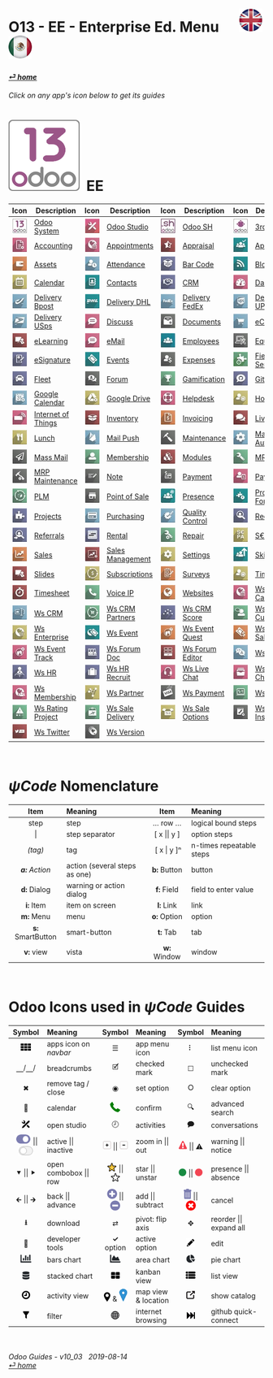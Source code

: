#  O13 - EE - Enterprise Ed. Menu &nbsp;&nbsp;&nbsp;&nbsp; [![en-uk](/doc/img/flg/en-uk-flg-btn-sml.png)](/en-uk/o13/ee/en-uk-o13-ee-guides-menu.md) [ ![es-mx](/doc/img/flg/es-mx-flg-btn-sml.png)](/es-mx/o13/ee/es-mx-o13-ee-guides-menu.md)
#### [_&#x23CE; home_](/en-uk/en-uk-guides-menu.md "Back to Home")    
###### Click on any app's icon below to get its guides<br>

# [![o13](/doc/img/app/big/o13.png)](/en-uk/o13/ee/o13/en-uk-o13-ee-o13-guides.md) &nbsp;EE
| Icon | Description | Icon | Description | Icon | Description | Icon | Description |
| :---: | --- | :---: | --- | :---: | --- | :---: | --- |
| [![o13](/doc/img/app/sml/o13.jpg)](/en-uk/o13/ee/o13/en-uk-o13-ee-o13-guides.md "Goto Odoo System guides \[o13]" )        | [Odoo System](/en-uk/o13/ee/o13/en-uk-o13-ee-o13-guides.md)        | [![stu](/doc/img/app/sml/stu.jpg)](/en-uk/o13/ee/stu/en-uk-o13-ee-stu-guides.md "Goto Odoo Studio guides \[stu]" )        | [Odoo Studio](/en-uk/o13/ee/stu/en-uk-o13-ee-stu-guides.md)        | [![osh](/doc/img/app/sml/osh.jpg)](/en-uk/o13/ee/osh/en-uk-o13-ee-osh-guides.md "Goto Odoo SH guides \[osh]" )            | [Odoo SH](/en-uk/o13/ee/osh/en-uk-o13-ee-osh-guides.md)            | [![3rd](/doc/img/app/sml/3rd.jpg)](/en-uk/o13/ee/3rd/en-uk-o13-ee-3rd-guides.md "Goto 3rd Parties guides \[3rd]" )        | [3rd Parties](/en-uk/o13/ee/3rd/en-uk-o13-ee-3rd-guides.md)        |
| [![acc](/doc/img/app/sml/acc.jpg)](/en-uk/o13/ee/acc/en-uk-o13-ee-acc-guides.md "Goto Accounting guides \[acc]" )         | [Accounting](/en-uk/o13/ee/acc/en-uk-o13-ee-acc-guides.md)         | [![apt](/doc/img/app/sml/apt.jpg)](/en-uk/o13/ee/apt/en-uk-o13-ee-apt-guides.md "Goto Appointments guides \[apt]" )       | [Appointments](/en-uk/o13/ee/apt/en-uk-o13-ee-apt-guides.md)       | [![apr](/doc/img/app/sml/apr.jpg)](/en-uk/o13/ee/apr/en-uk-o13-ee-apr-guides.md "Goto Appraisal guides \[apr]" )          | [Appraisal](/en-uk/o13/ee/apr/en-uk-o13-ee-apr-guides.md)          | [![apv](/doc/img/app/sml/apv.jpg)](/en-uk/o13/ee/apv/en-uk-o13-ee-apv-guides.md "Goto Approvals guides \[apv]" )          | [Approvals](/en-uk/o13/ee/apv/en-uk-o13-ee-apv-guides.md)          |
| [![ast](/doc/img/app/sml/ast.jpg)](/en-uk/o13/ee/ast/en-uk-o13-ee-ast-guides.md "Goto Assets guides \[ast]" )             | [Assets](/en-uk/o13/ee/ast/en-uk-o13-ee-ast-guides.md)             | [![atn](/doc/img/app/sml/atn.jpg)](/en-uk/o13/ee/atn/en-uk-o13-ee-atn-guides.md "Goto Attendance guides \[atn]" )         | [Attendance](/en-uk/o13/ee/atn/en-uk-o13-ee-atn-guides.md)         | [![bar](/doc/img/app/sml/bar.jpg)](/en-uk/o13/ee/bar/en-uk-o13-ee-bar-guides.md "Goto Bar Code guides \[bar]" )           | [Bar Code](/en-uk/o13/ee/bar/en-uk-o13-ee-bar-guides.md)           | [![blg](/doc/img/app/sml/blg.jpg)](/en-uk/o13/ee/blg/en-uk-o13-ee-blg-guides.md "Goto Blog guides \[blg]" )               | [Blog](/en-uk/o13/ee/blg/en-uk-o13-ee-blg-guides.md)               |
| [![cal](/doc/img/app/sml/cal.jpg)](/en-uk/o13/ee/cal/en-uk-o13-ee-cal-guides.md "Goto Calendar guides \[cal]" )           | [Calendar](/en-uk/o13/ee/cal/en-uk-o13-ee-cal-guides.md)           | [![ctc](/doc/img/app/sml/ctc.jpg)](/en-uk/o13/ee/ctc/en-uk-o13-ee-ctc-guides.md "Goto Contacts guides \[ctc]" )           | [Contacts](/en-uk/o13/ee/ctc/en-uk-o13-ee-ctc-guides.md)           | [![crm](/doc/img/app/sml/crm.jpg)](/en-uk/o13/ee/crm/en-uk-o13-ee-crm-guides.md "Goto CRM guides \[crm]" )                | [CRM](/en-uk/o13/ee/crm/en-uk-o13-ee-crm-guides.md)                | [![dsh](/doc/img/app/sml/dsh.jpg)](/en-uk/o13/ee/dsh/en-uk-o13-ee-dsh-guides.md "Goto Dashboards guides \[dsh]" )         | [Dashboards](/en-uk/o13/ee/dsh/en-uk-o13-ee-dsh-guides.md)         |
| [![dbp](/doc/img/app/sml/dbp.jpg)](/en-uk/o13/ee/dbp/en-uk-o13-ee-dbp-guides.md "Goto Delivery Bpost guides \[dbp]" )     | [Delivery Bpost](/en-uk/o13/ee/dbp/en-uk-o13-ee-dbp-guides.md)     | [![ddh](/doc/img/app/sml/ddh.jpg)](/en-uk/o13/ee/ddh/en-uk-o13-ee-ddh-guides.md "Goto Delivery DHL guides \[ddh]" )       | [Delivery DHL](/en-uk/o13/ee/ddh/en-uk-o13-ee-ddh-guides.md)       | [![dfe](/doc/img/app/sml/dfe.jpg)](/en-uk/o13/ee/dfe/en-uk-o13-ee-dfe-guides.md "Goto Delivery FedEx guides \[dfe]" )     | [Delivery FedEx](/en-uk/o13/ee/dfe/en-uk-o13-ee-dfe-guides.md)     | [![dup](/doc/img/app/sml/dup.jpg)](/en-uk/o13/ee/dup/en-uk-o13-ee-dup-guides.md "Goto Delivery UPS guides \[dup]" )       | [Delivery UPS](/en-uk/o13/ee/dup/en-uk-o13-ee-dup-guides.md)       |
| [![dus](/doc/img/app/sml/dus.jpg)](/en-uk/o13/ee/dus/en-uk-o13-ee-dus-guides.md "Goto Delivery USps guides \[dus]" )      | [Delivery USps](/en-uk/o13/ee/dus/en-uk-o13-ee-dus-guides.md)      | [![dsc](/doc/img/app/sml/dsc.jpg)](/en-uk/o13/ee/dsc/en-uk-o13-ee-dsc-guides.md "Goto Discuss guides \[dsc]" )            | [Discuss](/en-uk/o13/ee/dsc/en-uk-o13-ee-dsc-guides.md)            | [![doc](/doc/img/app/sml/doc.jpg)](/en-uk/o13/ee/doc/en-uk-o13-ee-doc-guides.md "Goto Documents guides \[doc]" )          | [Documents](/en-uk/o13/ee/doc/en-uk-o13-ee-doc-guides.md)          | [![eco](/doc/img/app/sml/eco.jpg)](/en-uk/o13/ee/eco/en-uk-o13-ee-eco-guides.md "Goto eCommerce guides \[eco]" )          | [eCommerce](/en-uk/o13/ee/eco/en-uk-o13-ee-eco-guides.md)          |
| [![ele](/doc/img/app/sml/ele.jpg)](/en-uk/o13/ee/ele/en-uk-o13-ee-ele-guides.md "Goto eLearning guides \[ele]" )          | [eLearning](/en-uk/o13/ee/ele/en-uk-o13-ee-ele-guides.md)          | [![eml](/doc/img/app/sml/eml.jpg)](/en-uk/o13/ee/eml/en-uk-o13-ee-eml-guides.md "Goto eMail guides \[eml]" )              | [eMail](/en-uk/o13/ee/eml/en-uk-o13-ee-eml-guides.md)              | [![emp](/doc/img/app/sml/emp.jpg)](/en-uk/o13/ee/emp/en-uk-o13-ee-emp-guides.md "Goto Employees guides \[emp]" )          | [Employees](/en-uk/o13/ee/emp/en-uk-o13-ee-emp-guides.md)          | [![equ](/doc/img/app/sml/equ.jpg)](/en-uk/o13/ee/equ/en-uk-o13-ee-equ-guides.md "Goto Equipment guides \[equ]" )          | [Equipment](/en-uk/o13/ee/equ/en-uk-o13-ee-equ-guides.md)          |
| [![esg](/doc/img/app/sml/esg.jpg)](/en-uk/o13/ee/esg/en-uk-o13-ee-esg-guides.md "Goto eSignature guides \[esg]" )         | [eSignature](/en-uk/o13/ee/esg/en-uk-o13-ee-esg-guides.md)         | [![eve](/doc/img/app/sml/eve.jpg)](/en-uk/o13/ee/eve/en-uk-o13-ee-eve-guides.md "Goto Events guides \[eve]" )             | [Events](/en-uk/o13/ee/eve/en-uk-o13-ee-eve-guides.md)             | [![exp](/doc/img/app/sml/exp.jpg)](/en-uk/o13/ee/exp/en-uk-o13-ee-exp-guides.md "Goto Expenses guides \[exp]" )           | [Expenses](/en-uk/o13/ee/exp/en-uk-o13-ee-exp-guides.md)           | [![fsv](/doc/img/app/sml/fsv.jpg)](/en-uk/o13/ee/fsv/en-uk-o13-ee-fsv-guides.md "Goto Field Service guides \[fsv]" )      | [Field Service](/en-uk/o13/ee/fsv/en-uk-o13-ee-fsv-guides.md)      |
| [![flt](/doc/img/app/sml/flt.jpg)](/en-uk/o13/ee/flt/en-uk-o13-ee-flt-guides.md "Goto Fleet guides \[flt]" )              | [Fleet](/en-uk/o13/ee/flt/en-uk-o13-ee-flt-guides.md)              | [![for](/doc/img/app/sml/for.jpg)](/en-uk/o13/ee/for/en-uk-o13-ee-for-guides.md "Goto Forum guides \[for]" )              | [Forum](/en-uk/o13/ee/for/en-uk-o13-ee-for-guides.md)              | [![gam](/doc/img/app/sml/gam.jpg)](/en-uk/o13/ee/gam/en-uk-o13-ee-gam-guides.md "Goto Gamification guides \[gam]" )       | [Gamification](/en-uk/o13/ee/gam/en-uk-o13-ee-gam-guides.md)       | [![ghm](/doc/img/app/sml/ghm.jpg)](/en-uk/o13/ee/ghm/en-uk-o13-ee-ghm-guides.md "Goto Github Mail guides \[ghm]" )        | [Github Mail](/en-uk/o13/ee/ghm/en-uk-o13-ee-ghm-guides.md)        |
| [![gca](/doc/img/app/sml/gca.jpg)](/en-uk/o13/ee/gca/en-uk-o13-ee-gca-guides.md "Goto Google Calendar guides \[gca]" )    | [Google Calendar](/en-uk/o13/ee/gca/en-uk-o13-ee-gca-guides.md)    | [![gdr](/doc/img/app/sml/gdr.jpg)](/en-uk/o13/ee/gdr/en-uk-o13-ee-gdr-guides.md "Goto Google Drive guides \[gdr]" )       | [Google Drive](/en-uk/o13/ee/gdr/en-uk-o13-ee-gdr-guides.md)       | [![hdk](/doc/img/app/sml/hdk.jpg)](/en-uk/o13/ee/hdk/en-uk-o13-ee-hdk-guides.md "Goto Helpdesk guides \[hdk]" )           | [Helpdesk](/en-uk/o13/ee/hdk/en-uk-o13-ee-hdk-guides.md)           | [![hol](/doc/img/app/sml/hol.jpg)](/en-uk/o13/ee/hol/en-uk-o13-ee-hol-guides.md "Goto Holidays guides \[hol]" )           | [Holidays](/en-uk/o13/ee/hol/en-uk-o13-ee-hol-guides.md)           |
| [![iot](/doc/img/app/sml/iot.jpg)](/en-uk/o13/ee/iot/en-uk-o13-ee-iot-guides.md "Goto Internet of Things guides \[iot]" ) | [Internet of Things](/en-uk/o13/ee/iot/en-uk-o13-ee-iot-guides.md) | [![inv](/doc/img/app/sml/inv.jpg)](/en-uk/o13/ee/inv/en-uk-o13-ee-inv-guides.md "Goto Inventory guides \[inv]" )          | [Inventory](/en-uk/o13/ee/inv/en-uk-o13-ee-inv-guides.md)          | [![ivc](/doc/img/app/sml/ivc.jpg)](/en-uk/o13/ee/ivc/en-uk-o13-ee-ivc-guides.md "Goto Invoicing guides \[ivc]" )          | [Invoicing](/en-uk/o13/ee/ivc/en-uk-o13-ee-ivc-guides.md)          | [![lch](/doc/img/app/sml/lch.jpg)](/en-uk/o13/ee/lch/en-uk-o13-ee-lch-guides.md "Goto Live Chat guides \[lch]" )          | [Live Chat](/en-uk/o13/ee/lch/en-uk-o13-ee-lch-guides.md)          |
| [![lun](/doc/img/app/sml/lun.jpg)](/en-uk/o13/ee/lun/en-uk-o13-ee-lun-guides.md "Goto Lunch guides \[lun]" )              | [Lunch](/en-uk/o13/ee/lun/en-uk-o13-ee-lun-guides.md)              | [![mpu](/doc/img/app/sml/mpu.jpg)](/en-uk/o13/ee/mpu/en-uk-o13-ee-mpu-guides.md "Goto Mail Push guides \[mpu]" )          | [Mail Push](/en-uk/o13/ee/mpu/en-uk-o13-ee-mpu-guides.md)          | [![mnt](/doc/img/app/sml/mnt.jpg)](/en-uk/o13/ee/mnt/en-uk-o13-ee-mnt-guides.md "Goto Maintenance guides \[mnt]" )        | [Maintenance](/en-uk/o13/ee/mnt/en-uk-o13-ee-mnt-guides.md)        | [![mka](/doc/img/app/sml/mka.jpg)](/en-uk/o13/ee/mka/en-uk-o13-ee-mka-guides.md "Goto Marketing Auto guides \[mka]" )     | [Marketing Auto](/en-uk/o13/ee/mka/en-uk-o13-ee-mka-guides.md)     |
| [![msm](/doc/img/app/sml/msm.jpg)](/en-uk/o13/ee/msm/en-uk-o13-ee-msm-guides.md "Goto Mass Mail guides \[msm]" )          | [Mass Mail](/en-uk/o13/ee/msm/en-uk-o13-ee-msm-guides.md)          | [![mem](/doc/img/app/sml/mem.jpg)](/en-uk/o13/ee/mem/en-uk-o13-ee-mem-guides.md "Goto Membership guides \[mem]" )         | [Membership](/en-uk/o13/ee/mem/en-uk-o13-ee-mem-guides.md)         | [![mdl](/doc/img/app/sml/mdl.jpg)](/en-uk/o13/ee/mdl/en-uk-o13-ee-mdl-guides.md "Goto Modules guides \[mdl]" )            | [Modules](/en-uk/o13/ee/mdl/en-uk-o13-ee-mdl-guides.md)            | [![mrp](/doc/img/app/sml/mrp.jpg)](/en-uk/o13/ee/mrp/en-uk-o13-ee-mrp-guides.md "Goto MRP guides \[mrp]" )                | [MRP](/en-uk/o13/ee/mrp/en-uk-o13-ee-mrp-guides.md)                |
| [![mma](/doc/img/app/sml/mma.jpg)](/en-uk/o13/ee/mma/en-uk-o13-ee-mma-guides.md "Goto MRP Maintenance guides \[mma]" )    | [MRP Maintenance](/en-uk/o13/ee/mma/en-uk-o13-ee-mma-guides.md)    | [![nte](/doc/img/app/sml/nte.jpg)](/en-uk/o13/ee/nte/en-uk-o13-ee-nte-guides.md "Goto Note guides \[nte]" )               | [Note](/en-uk/o13/ee/nte/en-uk-o13-ee-nte-guides.md)               | [![pmt](/doc/img/app/sml/pmt.jpg)](/en-uk/o13/ee/pmt/en-uk-o13-ee-pmt-guides.md "Goto Payment guides \[pmt]" )            | [Payment](/en-uk/o13/ee/pmt/en-uk-o13-ee-pmt-guides.md)            | [![pyr](/doc/img/app/sml/pyr.jpg)](/en-uk/o13/ee/pyr/en-uk-o13-ee-pyr-guides.md "Goto Payroll guides \[pyr]" )            | [Payroll](/en-uk/o13/ee/pyr/en-uk-o13-ee-pyr-guides.md)            |
| [![plm](/doc/img/app/sml/plm.jpg)](/en-uk/o13/ee/plm/en-uk-o13-ee-plm-guides.md "Goto PLM guides \[plm]" )                | [PLM](/en-uk/o13/ee/plm/en-uk-o13-ee-plm-guides.md)                | [![pos](/doc/img/app/sml/pos.jpg)](/en-uk/o13/ee/pos/en-uk-o13-ee-pos-guides.md "Goto Point of Sale guides \[pos]" )      | [Point of Sale](/en-uk/o13/ee/pos/en-uk-o13-ee-pos-guides.md)      | [![psc](/doc/img/app/sml/psc.jpg)](/en-uk/o13/ee/psc/en-uk-o13-ee-psc-guides.md "Goto Presence guides \[psc]" )           | [Presence](/en-uk/o13/ee/psc/en-uk-o13-ee-psc-guides.md)           | [![pfc](/doc/img/app/sml/pfc.jpg)](/en-uk/o13/ee/pfc/en-uk-o13-ee-pfc-guides.md "Goto Project Forecast guides \[pfc]" )   | [Project Forecast](/en-uk/o13/ee/pfc/en-uk-o13-ee-pfc-guides.md)   |
| [![prj](/doc/img/app/sml/prj.jpg)](/en-uk/o13/ee/prj/en-uk-o13-ee-prj-guides.md "Goto Projects guides \[prj]" )           | [Projects](/en-uk/o13/ee/prj/en-uk-o13-ee-prj-guides.md)           | [![pch](/doc/img/app/sml/pch.jpg)](/en-uk/o13/ee/pch/en-uk-o13-ee-pch-guides.md "Goto Purchasing guides \[pch]" )         | [Purchasing](/en-uk/o13/ee/pch/en-uk-o13-ee-pch-guides.md)         | [![qco](/doc/img/app/sml/qco.jpg)](/en-uk/o13/ee/qco/en-uk-o13-ee-qco-guides.md "Goto Quality Control guides \[qco]" )    | [Quality Control](/en-uk/o13/ee/qco/en-uk-o13-ee-qco-guides.md)    | [![rcr](/doc/img/app/sml/rcr.jpg)](/en-uk/o13/ee/rcr/en-uk-o13-ee-rcr-guides.md "Goto Recruitment guides \[rcr]" )        | [Recruitment](/en-uk/o13/ee/rcr/en-uk-o13-ee-rcr-guides.md)        |
| [![rfr](/doc/img/app/sml/rfr.jpg)](/en-uk/o13/ee/rfr/en-uk-o13-ee-rfr-guides.md "Goto Referrals guides \[rfr]" )          | [Referrals](/en-uk/o13/ee/rfr/en-uk-o13-ee-rfr-guides.md)          | [![rnt](/doc/img/app/sml/rnt.jpg)](/en-uk/o13/ee/rnt/en-uk-o13-ee-rnt-guides.md "Goto Rental guides \[rnt]" )             | [Rental](/en-uk/o13/ee/rnt/en-uk-o13-ee-rnt-guides.md)             | [![rpr](/doc/img/app/sml/rpr.jpg)](/en-uk/o13/ee/rpr/en-uk-o13-ee-rpr-guides.md "Goto Repair guides \[rpr]" )             | [Repair](/en-uk/o13/ee/rpr/en-uk-o13-ee-rpr-guides.md)             | [![sep](/doc/img/app/sml/sep.jpg)](/en-uk/o13/ee/sep/en-uk-o13-ee-sep-guides.md "Goto S€PA guides \[sep]" )               | [S€PA](/en-uk/o13/ee/sep/en-uk-o13-ee-sep-guides.md)               |
| [![sls](/doc/img/app/sml/sls.jpg)](/en-uk/o13/ee/sls/en-uk-o13-ee-sls-guides.md "Goto Sales guides \[sls]" )              | [Sales](/en-uk/o13/ee/sls/en-uk-o13-ee-sls-guides.md)              | [![smg](/doc/img/app/sml/smg.jpg)](/en-uk/o13/ee/smg/en-uk-o13-ee-smg-guides.md "Goto Sales Management guides \[smg]" )   | [Sales Management](/en-uk/o13/ee/smg/en-uk-o13-ee-smg-guides.md)   | [![set](/doc/img/app/sml/set.jpg)](/en-uk/o13/ee/set/en-uk-o13-ee-set-guides.md "Goto Settings guides \[set]" )           | [Settings](/en-uk/o13/ee/set/en-uk-o13-ee-set-guides.md)           | [![skm](/doc/img/app/sml/skm.jpg)](/en-uk/o13/ee/skm/en-uk-o13-ee-skm-guides.md "Goto Skills guides \[skm]" )             | [Skills](/en-uk/o13/ee/skm/en-uk-o13-ee-skm-guides.md)             |
| [![sli](/doc/img/app/sml/sli.jpg)](/en-uk/o13/ee/sli/en-uk-o13-ee-sli-guides.md "Goto Slides guides \[sli]" )             | [Slides](/en-uk/o13/ee/sli/en-uk-o13-ee-sli-guides.md)             | [![sub](/doc/img/app/sml/sub.jpg)](/en-uk/o13/ee/sub/en-uk-o13-ee-sub-guides.md "Goto Subscriptions guides \[sub]" )      | [Subscriptions](/en-uk/o13/ee/sub/en-uk-o13-ee-sub-guides.md)      | [![svy](/doc/img/app/sml/svy.jpg)](/en-uk/o13/ee/svy/en-uk-o13-ee-svy-guides.md "Goto Surveys guides \[svy]" )            | [Surveys](/en-uk/o13/ee/svy/en-uk-o13-ee-svy-guides.md)            | [![tof](/doc/img/app/sml/tof.jpg)](/en-uk/o13/ee/tof/en-uk-o13-ee-tof-guides.md "Goto Time Off guides \[tof]" )           | [Time Off](/en-uk/o13/ee/tof/en-uk-o13-ee-tof-guides.md)           |
| [![tsh](/doc/img/app/sml/tsh.jpg)](/en-uk/o13/ee/tsh/en-uk-o13-ee-tsh-guides.md "Goto Timesheet guides \[tsh]" )          | [Timesheet](/en-uk/o13/ee/tsh/en-uk-o13-ee-tsh-guides.md)          | [![vip](/doc/img/app/sml/vip.jpg)](/en-uk/o13/ee/vip/en-uk-o13-ee-vip-guides.md "Goto Voice IP guides \[vip]" )           | [Voice IP](/en-uk/o13/ee/vip/en-uk-o13-ee-vip-guides.md)           | [![web](/doc/img/app/sml/web.jpg)](/en-uk/o13/ee/web/en-uk-o13-ee-web-guides.md "Goto Websites guides \[web]" )           | [Websites](/en-uk/o13/ee/web/en-uk-o13-ee-web-guides.md)           | [![wca](/doc/img/app/sml/wca.jpg)](/en-uk/o13/ee/wca/en-uk-o13-ee-wca-guides.md "Goto Ws Calendar guides \[wca]" )        | [Ws Calendar](/en-uk/o13/ee/wca/en-uk-o13-ee-wca-guides.md)        |
| [![wcr](/doc/img/app/sml/wcr.jpg)](/en-uk/o13/ee/wcr/en-uk-o13-ee-wcr-guides.md "Goto Ws CRM guides \[wcr]" )             | [Ws CRM](/en-uk/o13/ee/wcr/en-uk-o13-ee-wcr-guides.md)             | [![wpa](/doc/img/app/sml/wpa.jpg)](/en-uk/o13/ee/wpa/en-uk-o13-ee-wpa-guides.md "Goto Ws CRM Partners guides \[wpa]" )    | [Ws CRM Partners](/en-uk/o13/ee/wpa/en-uk-o13-ee-wpa-guides.md)    | [![wcs](/doc/img/app/sml/wcs.jpg)](/en-uk/o13/ee/wcs/en-uk-o13-ee-wcs-guides.md "Goto Ws CRM Score guides \[wcs]" )       | [Ws CRM Score](/en-uk/o13/ee/wcs/en-uk-o13-ee-wcs-guides.md)       | [![wcu](/doc/img/app/sml/wcu.jpg)](/en-uk/o13/ee/wcu/en-uk-o13-ee-wcu-guides.md "Goto Ws Customer guides \[wcu]" )        | [Ws Customer](/en-uk/o13/ee/wcu/en-uk-o13-ee-wcu-guides.md)        |
| [![wen](/doc/img/app/sml/wen.jpg)](/en-uk/o13/ee/wen/en-uk-o13-ee-wen-guides.md "Goto Ws Enterprise guides \[wen]" )      | [Ws Enterprise](/en-uk/o13/ee/wen/en-uk-o13-ee-wen-guides.md)      | [![wev](/doc/img/app/sml/wev.jpg)](/en-uk/o13/ee/wev/en-uk-o13-ee-wev-guides.md "Goto Ws Event guides \[wev]" )           | [Ws Event](/en-uk/o13/ee/wev/en-uk-o13-ee-wev-guides.md)           | [![weq](/doc/img/app/sml/weq.jpg)](/en-uk/o13/ee/weq/en-uk-o13-ee-weq-guides.md "Goto Ws Event Quest guides \[weq]" )     | [Ws Event Quest](/en-uk/o13/ee/weq/en-uk-o13-ee-weq-guides.md)     | [![wes](/doc/img/app/sml/wes.jpg)](/en-uk/o13/ee/wes/en-uk-o13-ee-wes-guides.md "Goto Ws Event Sale guides \[wes]" )      | [Ws Event Sale](/en-uk/o13/ee/wes/en-uk-o13-ee-wes-guides.md)      |
| [![wet](/doc/img/app/sml/wet.jpg)](/en-uk/o13/ee/wet/en-uk-o13-ee-wet-guides.md "Goto Ws Event Track guides \[wet]" )     | [Ws Event Track](/en-uk/o13/ee/wet/en-uk-o13-ee-wet-guides.md)     | [![wfd](/doc/img/app/sml/wfd.jpg)](/en-uk/o13/ee/wfd/en-uk-o13-ee-wfd-guides.md "Goto Ws Forum Doc guides \[wfd]" )       | [Ws Forum Doc](/en-uk/o13/ee/wfd/en-uk-o13-ee-wfd-guides.md)       | [![wfe](/doc/img/app/sml/wfe.jpg)](/en-uk/o13/ee/wfe/en-uk-o13-ee-wfe-guides.md "Goto Ws Forum Editor guides \[wfe]" )    | [Ws Forum Editor](/en-uk/o13/ee/wfe/en-uk-o13-ee-wfe-guides.md)    | [![wge](/doc/img/app/sml/wge.jpg)](/en-uk/o13/ee/wge/en-uk-o13-ee-wge-guides.md "Goto Ws Gengo guides \[wge]" )           | [Ws Gengo](/en-uk/o13/ee/wge/en-uk-o13-ee-wge-guides.md)           |
| [![whr](/doc/img/app/sml/whr.jpg)](/en-uk/o13/ee/whr/en-uk-o13-ee-whr-guides.md "Goto Ws HR guides \[whr]" )              | [Ws HR](/en-uk/o13/ee/whr/en-uk-o13-ee-whr-guides.md)              | [![wrc](/doc/img/app/sml/wrc.jpg)](/en-uk/o13/ee/wrc/en-uk-o13-ee-wrc-guides.md "Goto Ws HR Recruit guides \[wrc]" )      | [Ws HR Recruit](/en-uk/o13/ee/wrc/en-uk-o13-ee-wrc-guides.md)      | [![wlc](/doc/img/app/sml/wlc.jpg)](/en-uk/o13/ee/wlc/en-uk-o13-ee-wlc-guides.md "Goto Ws Live Chat guides \[wlc]" )       | [Ws Live Chat](/en-uk/o13/ee/wlc/en-uk-o13-ee-wlc-guides.md)       | [![wmc](/doc/img/app/sml/wmc.jpg)](/en-uk/o13/ee/wmc/en-uk-o13-ee-wmc-guides.md "Goto Ws Mail Channel guides \[wmc]" )    | [Ws Mail Channel](/en-uk/o13/ee/wmc/en-uk-o13-ee-wmc-guides.md)    |
| [![wme](/doc/img/app/sml/wme.jpg)](/en-uk/o13/ee/wme/en-uk-o13-ee-wme-guides.md "Goto Ws Membership guides \[wme]" )      | [Ws Membership](/en-uk/o13/ee/wme/en-uk-o13-ee-wme-guides.md)      | [![wpt](/doc/img/app/sml/wpt.jpg)](/en-uk/o13/ee/wpt/en-uk-o13-ee-wpt-guides.md "Goto Ws Partner guides \[wpt]" )         | [Ws Partner](/en-uk/o13/ee/wpt/en-uk-o13-ee-wpt-guides.md)         | [![wpy](/doc/img/app/sml/wpy.jpg)](/en-uk/o13/ee/wpy/en-uk-o13-ee-wpy-guides.md "Goto Ws Payment guides \[wpy]" )         | [Ws Payment](/en-uk/o13/ee/wpy/en-uk-o13-ee-wpy-guides.md)         | [![wqt](/doc/img/app/sml/wqt.jpg)](/en-uk/o13/ee/wqt/en-uk-o13-ee-wqt-guides.md "Goto Ws Quote guides \[wqt]" )           | [Ws Quote](/en-uk/o13/ee/wqt/en-uk-o13-ee-wqt-guides.md)           |
| [![wrp](/doc/img/app/sml/wrp.jpg)](/en-uk/o13/ee/wrp/en-uk-o13-ee-wrp-guides.md "Goto Ws Rating Project guides \[wrp]" )  | [Ws Rating Project](/en-uk/o13/ee/wrp/en-uk-o13-ee-wrp-guides.md)  | [![wsd](/doc/img/app/sml/wsd.jpg)](/en-uk/o13/ee/wsd/en-uk-o13-ee-wsd-guides.md "Goto Ws Sale Delivery guides \[wsd]" )   | [Ws Sale Delivery](/en-uk/o13/ee/wsd/en-uk-o13-ee-wsd-guides.md)   | [![wso](/doc/img/app/sml/wso.jpg)](/en-uk/o13/ee/wso/en-uk-o13-ee-wso-guides.md "Goto Ws Sale Options guides \[wso]" )    | [Ws Sale Options](/en-uk/o13/ee/wso/en-uk-o13-ee-wso-guides.md)    | [![wti](/doc/img/app/sml/wti.jpg)](/en-uk/o13/ee/wti/en-uk-o13-ee-wti-guides.md "Goto Ws Theme Install guides \[wti]" )   | [Ws Theme Install](/en-uk/o13/ee/wti/en-uk-o13-ee-wti-guides.md)   |
| [![wtw](/doc/img/app/sml/wtw.jpg)](/en-uk/o13/ee/wtw/en-uk-o13-ee-wtw-guides.md "Goto Ws Twitter guides \[wtw]" )         | [Ws Twitter](/en-uk/o13/ee/wtw/en-uk-o13-ee-wtw-guides.md)         | [![wve](/doc/img/app/sml/wve.jpg)](/en-uk/o13/ee/wve/en-uk-o13-ee-wve-guides.md "Goto Ws Version guides \[wve]" )         | [Ws Version](/en-uk/o13/ee/wve/en-uk-o13-ee-wve-guides.md)         | | | | |

<br>

# _&#x03C8;Code_ Nomenclature
[***Sync***]: # (en-uk-guides-menu)  
[***Sync***]: # (en-uk-o13-ce-guides-menu)  

| Item | Meaning | Item | Meaning | 
| :---: | :--- | :---: | :--- |
| step | step | &#x2026; row &#x2026; | logical bound steps |
| \| | step separator | \[ x \|\| y ] | option steps |
| _(tag)_ | tag | &nbsp;\[ x \| y \]&#x207F; | n-times repeatable steps |
| _**a:** Action_ | action (several steps as one) | **b:** Button | button |
| **d:** Dialog | warning or action dialog | **f:** Field | field to enter value |
| **i:** Item | item on screen | **l:** Link | link |
| **m:** Menu | menu | **o:** Option | option | 
| **s:** SmartButton | smart-button | **t:** Tab | tab | v:View |
| **v:** view | vista | **w:** Window | window |

<br>

# Odoo Icons used in _&#x03C8;Code_ Guides
[***Sync***]: # (en-uk-guides-menu)  
[***Sync***]: # (en-uk-o13-ce-guides-menu)  

| Symbol | Meaning | Symbol | Meaning | Symbol | Meaning | 
| :---: | :--- | :---: | :--- | :---: | :--- |
| ![apps](/doc/img/apps.png) | apps icon on _navbar_ | &#x2630; | app menu icon | &#x2807; | list menu icon |
| &#x23BD;/&#x23BD;/ | breadcrumbs | &#x1F5F9; | checked mark | &#x2610; | unchecked mark |
| &#x2716; | remove tag / close | &#x25C9; | set option | &#x2B58; | clear option |
| &#x1F4C5; | calendar | ![phone_receiver](/doc/img/phone_receiver.png) | confirm | &#x1F50D; | advanced search |
| ![icon_studio_small](/doc/img/icon_studio_small.png) | open studio | &#x1F557; | activities | &#x1F5ED; | conversations |
| ![active](/doc/img/active.png) \|\| ![inactive](/doc/img/inactive.png) | active \|\| inactive | ![button_squared_add](/doc/img/button_squared_add.png) \|\| ![button_squared_sub](/doc/img/button_squared_sub.png) | zoom in \|\| out | ![warning](/doc/img/warning.png) \|\| &#x26A0; | warning \|\| notice |
| &#x2BC6; \|\| &#x2BC8; | open combobox \|\| row | ![star](/doc/img/star.png) \|\| ![unstar](/doc/img/unstar.png) | star \|\| unstar | ![presence_yes](/doc/img/presence_yes.png) \|\| ![presence_no](/doc/img/presence_no.png) | presence \|\| absence |
| &#x1F870; \|\| &#x1F872; | back \|\| advance | ![add](/doc/img/button_add.png) \|\| ![sub](/doc/img/button_sub.png) | add \|\| subtract | ![trashcan](/doc/img/trashcan.png) \|\| ![cancel](/doc/img/cancel.png) | cancel |
| **&#x2B73;** | download | &#x21C4; | pivot: flip axis | &#x2725; | reorder \|\| expand all |
| &#x1F41E; | developer tools | **&#x2713;** option | active option | ![edit](/doc/img/edit.png) | edit |
| ![icon_view_chart_bars_small](/doc/img/icon_view_chart_bars_small.png) | bars chart | ![icon_view_chart_area_small](/doc/img/icon_view_chart_area_small.png) | area chart | ![icon_view_chart_pie_small](/doc/img/icon_view_chart_pie_small.png) | pie chart |
| ![icon_view_chart_area_stacked_small](/doc/img/icon_view_chart_area_stacked_small.png) | stacked chart | ![view_kanban](/doc/img/view_kanban.png) | kanban view | ![view_list](/doc/img/view_list.png) | list view |
| ![view_activity](/doc/img/view_activity.png) | activity view | ![view_map](/doc/img/view_map.png) & ![map_location](/doc/img/map_location.png)| map view & location | ![show_catalog](/doc/img/show_catalog.png) | show catalog |
| ![filter](/doc/img/filter.png) | filter | ![internet_small](/doc/img/internet_small.png) | internet browsing | ![quick_connect](/doc/img/quick_connect.png) | github quick-connect |

<br>  
  
###### Odoo Guides - v10_03 &nbsp; 2019-08-14<br>[_&#x23CE; home_](/en-uk/en-uk-guides-menu.md)
